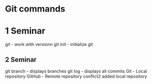 # Git commands
# 1 Seminar
git - work with versionn
git init - initialize git

## 2 Seminar
git branch - displays branches
git log - displays all commits
Git - Local repository
GitHub - Remote repository
conflict2
added local repository
